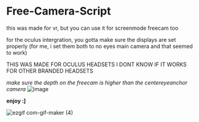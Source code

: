 # Free-Camera-Script

this was made for vr, but you can use it for screenmode freecam too

for the oculus intergration, you gotta make sure the displays are set properly (for me, i set them both to no eyes main camera and that seemed to work)

THIS WAS MADE FOR OCULUS HEADSETS I DONT KNOW IF IT WORKS FOR OTHER BRANDED HEADSETS

*make sure the depth on the freecam is higher than the centereyeanchor camera*
![image](https://user-images.githubusercontent.com/107813339/198142750-5bf8dd49-2dc5-40c0-b58e-eddf224719f6.png)

**enjoy  :]**

![ezgif com-gif-maker (4)](https://user-images.githubusercontent.com/107813339/198143839-d68e11d9-9cab-49df-9fb2-b2682d17b15e.gif)

